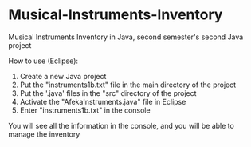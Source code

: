 # Musical-Instruments-Inventory
Musical Instruments Inventory in Java, second semester's second Java project

How to use (Eclipse):

1. Create a new Java project
2. Put the "instruments1b.txt"  file in the main directory of the project
3. Put the '.java' files in the "src" directory of the project
4. Activate the "AfekaInstruments.java" file in Eclipse
5. Enter "instruments1b.txt" in the console

You will see all the information in the console, and you will be able to manage the inventory
